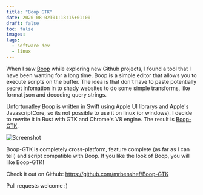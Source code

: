 ```yaml
---
title: "Boop GTK"
date: 2020-08-02T01:18:15+01:00
draft: false
toc: false
images:
tags:
  - software dev
  - linux
---
```


When I saw [Boop](https://github.com/IvanMathy/Boop) while exploring new Github projects, I found a tool that I have been wanting for a long time. Boop is a simple editor that allows you to execute scripts on the buffer. The idea is that don't have to paste potentially secret infomation in to shady websites to do some simple transforms, like format json and decoding query strings.

Unfortunatley Boop is written in Swift using Apple UI librarys and Apple's JavascriptCore, so its not possible to use it on linux (or windows). I decide to rewrite it in Rust with GTK and Chrome's V8 engine. The result is [Boop-GTK](https://github.com/mrbenshef/Boop-GTK).

![Screenshot](/boop-gtk/screenshot.png)

Boop-GTK is completely cross-platform, feature complete (as far as I can tell) and script compatible with Boop. If you like the look of Boop, you will like Boop-GTK!

Check it out on Github: https://github.com/mrbenshef/Boop-GTK

Pull requests welcome :)